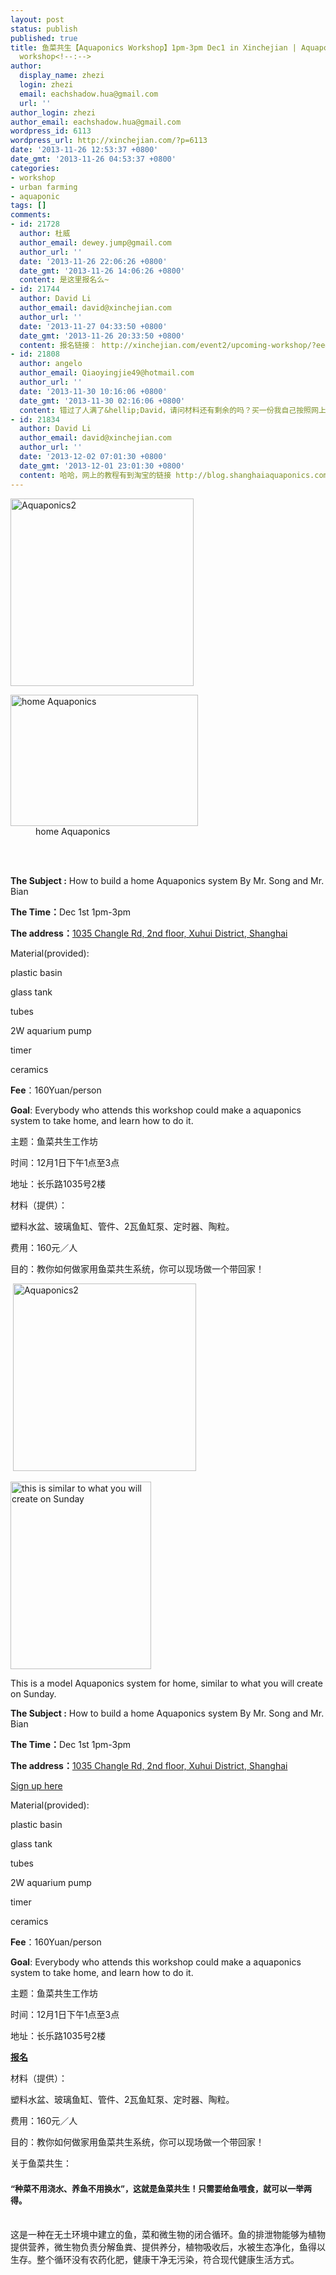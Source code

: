 ```yaml
---
layout: post
status: publish
published: true
title: 鱼菜共生【Aquaponics Workshop】1pm-3pm Dec1 in Xinchejian | Aquaponics
  workshop<!--:-->
author:
  display_name: zhezi
  login: zhezi
  email: eachshadow.hua@gmail.com
  url: ''
author_login: zhezi
author_email: eachshadow.hua@gmail.com
wordpress_id: 6113
wordpress_url: http://xinchejian.com/?p=6113
date: '2013-11-26 12:53:37 +0800'
date_gmt: '2013-11-26 04:53:37 +0800'
categories:
- workshop
- urban farming
- aquaponic
tags: []
comments:
- id: 21728
  author: 杜威
  author_email: dewey.jump@gmail.com
  author_url: ''
  date: '2013-11-26 22:06:26 +0800'
  date_gmt: '2013-11-26 14:06:26 +0800'
  content: 是这里报名么~
- id: 21744
  author: David Li
  author_email: david@xinchejian.com
  author_url: ''
  date: '2013-11-27 04:33:50 +0800'
  date_gmt: '2013-11-26 20:33:50 +0800'
  content: 报名链接： http://xinchejian.com/event2/upcoming-workshop/?ee=199
- id: 21808
  author: angelo
  author_email: Qiaoyingjie49@hotmail.com
  author_url: ''
  date: '2013-11-30 10:16:06 +0800'
  date_gmt: '2013-11-30 02:16:06 +0800'
  content: 错过了人满了&hellip;David，请问材料还有剩余的吗？买一份我自己按照网上的教程自己搭^_^
- id: 21834
  author: David Li
  author_email: david@xinchejian.com
  author_url: ''
  date: '2013-12-02 07:01:30 +0800'
  date_gmt: '2013-12-01 23:01:30 +0800'
  content: 哈哈，网上的教程有到淘宝的链接 http://blog.shanghaiaquaponics.com
---
```

<p><!--:zh--><a href="http://xinchejian.com/wp-content/uploads/2013/11/Aquaponics2.jpg"><img alt="Aquaponics2" src="http://xinchejian.com/wp-content/uploads/2013/11/Aquaponics2-293x300.jpg" width="293" height="300" /></a></p>
<div>
<dl id="attachment_6114">
<dt><a href="http://xinchejian.com/wp-content/uploads/2013/11/Aquaponics1.jpg"><img alt="home Aquaponics" src="http://xinchejian.com/wp-content/uploads/2013/11/Aquaponics1-300x210.jpg" width="300" height="210" /></a></dt>
<dd>home Aquaponics</dd></dl></div><br />
&nbsp;</p>
<p><strong>The Subject :</strong>&nbsp;How to build a home Aquaponics system By Mr. Song and Mr. Bian</p>
<p><strong>The Time：</strong>Dec 1st 1pm-3pm</p>
<p><strong>The address：</strong><a href="http://j.map.baidu.com/skyYd" target="_blank">1035 Changle Rd, 2nd floor, Xuhui&nbsp;District, Shanghai</a></p>
<p>Material(provided):</p>
<p>plastic basin</p>
<p>glass tank</p>
<p>tubes</p>
<p>2W aquarium pump</p>
<p>timer</p>
<p>ceramics</p>
<p><strong>Fee</strong>：160Yuan/person</p>
<p><strong>Goal</strong>: Everybody who attends this workshop could make a aquaponics system to take home, and learn how to do it.</p>
<p>主题：鱼菜共生工作坊</p>
<p>时间：12月1日下午1点至3点</p>
<p>地址：长乐路1035号2楼</p>
<p>材料（提供）：</p>
<p>塑料水盆、玻璃鱼缸、管件、2瓦鱼缸泵、定时器、陶粒。</p>
<p>费用：160元／人</p>
<p>目的：教你如何做家用鱼菜共生系统，你可以现场做一个带回家！</p>
<p>&nbsp;<!--:--><!--:en--><a href="http://xinchejian.com/wp-content/uploads/2013/11/Aquaponics2.jpg"><img class="alignnone size-medium wp-image-6115" alt="Aquaponics2" src="http://xinchejian.com/wp-content/uploads/2013/11/Aquaponics2-293x300.jpg" width="293" height="300" /></a></p>
<p><a href="http://xinchejian.com/wp-content/uploads/2013/11/10134520293_b09c686126_o.jpg"><img class="alignnone size-medium wp-image-6121" alt="this is similar to what you will create on Sunday" src="http://xinchejian.com/wp-content/uploads/2013/11/10134520293_b09c686126_o-225x300.jpg" width="225" height="300" /></a></p>
<p>This is a model Aquaponics system for home, similar to what you will create on Sunday.</p>
<p><strong>The Subject :</strong>&nbsp;How to build a home Aquaponics system By Mr. Song and Mr. Bian</p>
<p><strong>The Time：</strong>Dec 1st 1pm-3pm</p>
<p><strong>The address：</strong><a href="http://j.map.baidu.com/skyYd" target="_blank">1035 Changle Rd, 2nd floor, Xuhui&nbsp;District, Shanghai</a></p>
<p><a href="http://xinchejian.com/event2/upcoming-workshop/?ee=199" target="_blank">Sign up here</a></p>
<p>Material(provided):</p>
<p>plastic basin</p>
<p>glass tank</p>
<p>tubes</p>
<p>2W aquarium pump</p>
<p>timer</p>
<p>ceramics</p>
<p><strong>Fee</strong>：160Yuan/person</p>
<p><strong>Goal</strong>: Everybody who attends this workshop could make a aquaponics system to take home, and learn how to do it.</p>
<p>主题：鱼菜共生工作坊</p>
<p>时间：12月1日下午1点至3点</p>
<p>地址：长乐路1035号2楼</p>
<p><strong><a href="http://xinchejian.com/event2/upcoming-workshop/?ee=199" target="_blank">报名</a></strong></p>
<p>材料（提供）：</p>
<p>塑料水盆、玻璃鱼缸、管件、2瓦鱼缸泵、定时器、陶粒。</p>
<p>费用：160元／人</p>
<p>目的：教你如何做家用鱼菜共生系统，你可以现场做一个带回家！</p>
<p>关于鱼菜共生：</p>
<h3><span style="font-size: 13px; line-height: 19px;">&ldquo;种菜不用浇水、养鱼不用换水&rdquo;，这就是鱼菜共生！只需要给鱼喂食，就可以一举两得。</span></h3><br />
这是一种在无土环境中建立的鱼，菜和微生物的闭合循环。鱼的排泄物能够为植物提供营养，微生物负责分解鱼粪、提供养分，植物吸收后，水被生态净化，鱼得以生存。整个循环没有农药化肥，健康干净无污染，符合现代健康生活方式。<!--:--></p>
